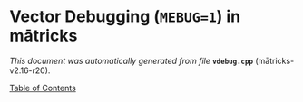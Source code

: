 
# Vector Debugging (`MEBUG=1`) in mātricks
_This document was automatically generated from file_ **`vdebug.cpp`** (mātricks-v2.16-r20).


[Table of Contents](README.md)
